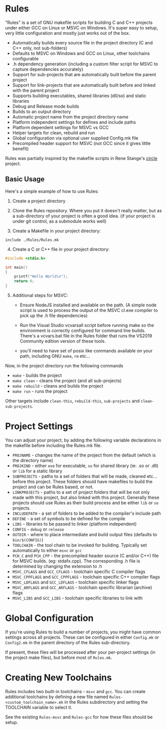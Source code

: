# Rules

"Rules" is a set of GNU makefile scripts for building C and C++ projects under either GCC on Linux or MSVC 
on Windows.  It's super easy to setup, very little configuration and mostly just works out of the box.

* Automatically builds every source file in the project directory (C and C++ only, not sub-folders)
* Defaults to MSVC on Windows and GCC on Linux, other toolchains configurable
* .h dependency generation (including a custom filter script for MSVC to capture dependencies accurately)
* Support for sub-projects that are automatically built before the parent project
* Support for link-projects that are automatically built before and linked with the parent project
* Supports building executables, shared libraries (dll/so) and static libraries
* Debug and Release mode builds
* Builds to an output directory
* Automatic project name from the project directory name
* Platform independent settings for defines and include paths
* Platform dependent settings for MSVC vs GCC
* Helper targets for clean, rebuild and run
* Global configuration via optional user supplied Config.mk file
* Precompiled header support for MSVC (not GCC since it gives little benefit)

Rules was partially inspired by the makefile scripts in Rene Stange's [circle](https://github.com/rsta2/circle) project.

## Basic Usage

Here's a simple example of how to use Rules:

1. Create a project directory

2. Clone the Rules repository.  Where you put it doesn't really matter, but as a sub-directory of your
   project is often a good idea.  (if your project is under git control, as a submodule works well)

3. Create a Makefile in your project directory:

```
include ./Rules/Rules.mk
```

4. Create a C or C++ file in your project directory:

```cpp
#include <stdio.h>

int main()
{
    printf("Hello World\n");
    return 0;
}
```

5. Additional steps for MSVC:

    * Ensure NodeJS installed and available on the path.  (A simple node script is used to 
    process the output of the MSVC cl.exe compiler to pick up the .h file dependencies)

    * Run the Visual Studio vcvarsall script before running make so the environment is correctly 
    configured for command line builds.  There's a vcvars.bat file in the Rules folder that runs 
    the VS2019 Community edition version of these tools.

    * you'll need to have set of posix like commands available on your path, including GNU `make`, 
    `rm` etc...



Now, in the project directory run the following commands

* `make` - builds the project
* `make clean` - cleans the project (and all sub-projects)
* `make rebuild` - cleans and builds the project
* `make run` - runs the project

Other targets include `clean-this`, `rebuild-this`, `sub-projects` and `clean-sub-projects`.


# Project Settings

You can adjust your project, by adding the following variable declarations in the makefile 
before including the Rules.mk file.

* `PROJNAME` - changes the name of the project from the default (which is the directory name)
* `PROJKIND` - either `exe` for executable, `so` for shared library (ie: .so or .dll) or `lib` for a static library
* `SUBPROJECTS` - paths to a set of folders that will be made, cleaned etc... before this project.  These folders
should have makefiles to build the project and can be Rules based, or not.
* `LINKPROJECTS` - paths to a set of project folders that will be not only made with this project, but also linked with 
this project.  Generally these projects should use Rules as their build process and be either `lib` or `so` projects.
* `INCLUDEPATH` - a set of folders to be added to the compiler's include path
* `DEFINE` - a set of symbols to be defined for the compile
* `LIBS` - libraries to be passed to linker (platform independent)
* `CONFIG` - `debug` or `release`
* `OUTDIR` - where to place intermediate and build output files (defaults to `bin/$(CONFIG)`)
* `TOOLCHAIN` - the tool chain to be invoked for building.  Typically set automatically to either `msvc` or `gcc`
* `PCH_C` and `PCH_CPP` - the precompiled header source (C and/or C++) file for MSVC builds.  (eg: stdafx.cpp).  The 
   corresponding .h file is determined by changing the extension to .h
* `MSVC_CFLAGS` and `GCC_CFLAGS` - toolchain specific C compiler flags
* `MSVC_CPPFLAGS` and `GCC_CPPFLAGS` - toolchain specific C++ compiler flags
* `MSVC_LDFLAGS` and `GCC_LDFLAGS` - toolchain specific linker flags
* `MSVC_ARFLAGS` and `GCC_ARFLAGS` - toolchain specific librarian (archive) flags
* `MSVC_LIBS` and `GCC_LIBS` - toolchain specific libraries to link with


# Global Configuration

If you're using Rules to build a number of projects, you might have common settings across all projects.  These can be
configured in either `Config.mk` or `Config2.mk` in the parent directory of the Rules sub-directory.

If present, these files will be processed after your per-project settings (in the project make files), but before most of
`Rules.mk`.


# Creating New Toolchains

Rules includes two built-in toolchains - `msvc` and `gcc`.  You can create additional toolchains by defining a new file 
named `Rules-<custom_toolchain_name>.mk` in the Rules subdirectory and setting the TOOLCHAIN variable to select it.

See the existing `Rules-msvc` and `Rules-gcc` for how these files should be setup.

